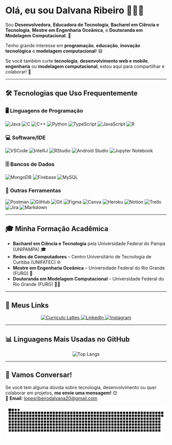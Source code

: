 # Olá, eu sou Dalvana Ribeiro 👩‍💻💚

Sou **Desenvolvedora**, **Educadora de Tecnologia**, **Bacharel em Ciência e Tecnologia**, **Mestre em Engenharia Oceânica**, e **Doutoranda em Modelagem Computacional**. 🚀

Tenho grande interesse em **programação**, **educação**, **inovação tecnológica** e **modelagem computacional**! 😄

Se você também curte **tecnologia**, **desenvolvimento web e mobile**, **engenharia** ou **modelagem computacional**, estou aqui para compartilhar e colaborar! 🤖

---

## 🛠️ Tecnologias que Uso Frequentemente

### 🖥️ **Linguagens de Programação**
![Java](https://img.shields.io/badge/-Java-ED8B00?style=for-the-badge&logo=openjdk&logoColor=white)
![C](https://img.shields.io/badge/-C-00599C?style=for-the-badge&logo=c&logoColor=white)
![C++](https://img.shields.io/badge/-C++-00599C?style=for-the-badge&logo=cplusplus&logoColor=white)
![Python](https://img.shields.io/badge/-Python-FFD43B?style=for-the-badge&logo=python&logoColor=black)
![TypeScript](https://img.shields.io/badge/-TypeScript-3178C6?style=for-the-badge&logo=typescript&logoColor=white)
![JavaScript](https://img.shields.io/badge/-JavaScript-F7DF1E?style=for-the-badge&logo=javascript&logoColor=black)
![R](https://img.shields.io/badge/-R-276DC3?style=for-the-badge&logo=r&logoColor=white)

### 💻 **Software/IDE**
![VSCode](https://img.shields.io/badge/-VSCode-007ACC?style=for-the-badge&logo=visualstudiocode&logoColor=white)
![IntelliJ](https://img.shields.io/badge/-IntelliJ-000000?style=for-the-badge&logo=intellijidea&logoColor=white)
![RStudio](https://img.shields.io/badge/-RStudio-75AADB?style=for-the-badge&logo=rstudio&logoColor=white)
![Android Studio](https://img.shields.io/badge/-Android%20Studio-3DDC84?style=for-the-badge&logo=androidstudio&logoColor=white)
![Jupyter Notebook](https://img.shields.io/badge/-Jupyter%20Notebook-F37626?style=for-the-badge&logo=jupyter&logoColor=white)

### 🗄️ **Bancos de Dados**
![MongoDB](https://img.shields.io/badge/-MongoDB-47A248?style=for-the-badge&logo=mongodb&logoColor=white)
![Firebase](https://img.shields.io/badge/-Firebase-FFCA28?style=for-the-badge&logo=firebase&logoColor=white)
![MySQL](https://img.shields.io/badge/-MySQL-4479A1?style=for-the-badge&logo=mysql&logoColor=white)

### 🔧 **Outras Ferramentas**
![Postman](https://img.shields.io/badge/-Postman-FF6C37?style=for-the-badge&logo=postman&logoColor=white)
![GitHub](https://img.shields.io/badge/-GitHub-24292F?style=for-the-badge&logo=github&logoColor=white)
![Git](https://img.shields.io/badge/-Git-F05032?style=for-the-badge&logo=git&logoColor=white)
![Figma](https://img.shields.io/badge/-Figma-FF7262?style=for-the-badge&logo=figma&logoColor=white)
![Canva](https://img.shields.io/badge/-Canva-00C4CC?style=for-the-badge&logo=canva&logoColor=white)
![Heroku](https://img.shields.io/badge/-Heroku-430098?style=for-the-badge&logo=heroku&logoColor=white)
![Notion](https://img.shields.io/badge/-Notion-000000?style=for-the-badge&logo=notion&logoColor=white)
![Trello](https://img.shields.io/badge/-Trello-0079BF?style=for-the-badge&logo=trello&logoColor=white)
![Jira](https://img.shields.io/badge/-Jira-0052CC?style=for-the-badge&logo=jira&logoColor=white)
![Markdown](https://img.shields.io/badge/-Markdown-000000?style=for-the-badge&logo=markdown&logoColor=white)

---

## 🎓 Minha Formação Acadêmica

- **Bacharel em Ciência e Tecnologia** pela Universidade Federal do Pampa (UNIPAMPA) 🎓  
- **Redes de Computadores** – Centro Universitário de Tecnologia de Curitiba (UNIFATEC) 🌐  
- **Mestre em Engenharia Oceânica** – Universidade Federal do Rio Grande (FURG) 🌊  
- **Doutoranda em Modelagem Computacional** – Universidade Federal do Rio Grande (FURG) 🧑‍🔬  

---

## 📲 Meus Links

<div align="center">
  <a href="http://lattes.cnpq.br/5489866644484228" target="_blank">
    <img src="https://img.shields.io/badge/📜%20Lattes-Visualizar%20Currículo-4CAF50?style=for-the-badge" alt="Currículo Lattes">
  </a>

  <a href="https://www.linkedin.com/in/ribeiro-dalvana/" target="_blank">
    <img src="https://img.shields.io/badge/🔗%20LinkedIn-Dalvana%20Ribeiro-0A66C2?style=for-the-badge&logo=linkedin&logoColor=white" alt="LinkedIn">
  </a>

  <a href="https://www.instagram.com/ribeirodalvanalopes/" target="_blank">
    <img src="https://img.shields.io/badge/📸%20Instagram-@dalvana.ribeiro-E4405F?style=for-the-badge&logo=instagram&logoColor=white" alt="Instagram">
  </a>
</div>

---

## 📊 Linguagens Mais Usadas no GitHub

<div align="center">


![Top Langs](https://github-readme-stats.vercel.app/api/top-langs/?username=DalvanaRibeiro&layout=compact&theme=gruvbox)

</div>

---

## 💬 Vamos Conversar!

Se você tem alguma dúvida sobre tecnologia, desenvolvimento ou quer colaborar em projetos, **me envie uma mensagem!** 😊  
📧 **Email**: lopesribeirodalvana20@gmail.com

<picture align="center">
  <source media="(prefers-color-scheme: dark)" srcset="https://raw.githubusercontent.com/DalvanaRibeiro/DalvanaRibeiro/output/github-contribution-grid-snake-dark.svg">
  <source media="(prefers-color-scheme: light)" srcset="https://raw.githubusercontent.com/DalvanaRibeiro/DalvanaRibeiro/output/github-contribution-grid-snake-dark.svg">
  <img align="center" alt="github contribution grid snake animation" src="https://raw.githubusercontent.com/DalvanaRibeiro/DalvanaRibeiro/output/github-contribution-grid-snake.svg">
</picture>

